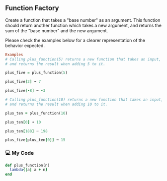 ## Function Factory

Create a function that takes a "base number" as an argument. This function should return another function which takes a new argument, and returns the sum of the "base number" and the new argument.

Please check the examples below for a clearer representation of the behavior expected.
```ruby
Examples
# Calling plus_function(5) returns a new function that takes an input,
# and returns the result when adding 5 to it.

plus_five = plus_function(5)

plus_five[2] ➞ 7

plus_five[-8] ➞ -3

# Calling plus_function(10) returns a new function that takes an input,
# and returns the result when adding 10 to it.

plus_ten = plus_function(10)

plus_ten[0] ➞ 10

plus_ten[188] ➞ 198

plus_five[plus_ten[0]] ➞ 15
```
### :computer: My Code
```ruby
def plus_function(n)
  lambda{|a| a + n}
end
```
